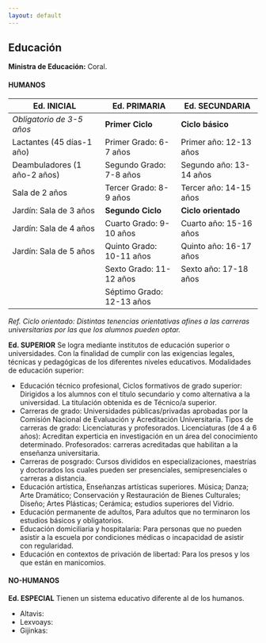 ```yaml
---
layout: default
---
```


<h2>Educación</h2>

**Ministra de Educación:** Coral.

<h4>HUMANOS</h4> 
 
| Ed. INICIAL | Ed. PRIMARIA | Ed. SECUNDARIA |
|------|------|------|
| *Obligatorio de 3-5 años* | **Primer Ciclo** | **Ciclo básico** |
| Lactantes (45 días-1 año) | Primer Grado: 6-7 años| Primer año: 12-13 años |
| Deambuladores (1 año-2 años) | Segundo Grado: 7-8 años| Segundo año:	13-14 años |
| Sala de 2 años | Tercer Grado: 8-9 años | Tercer año: 14-15 años | 
| Jardín: Sala de 3 años | **Segundo Ciclo** | **Ciclo orientado** |
| Jardín: Sala de 4 años | Cuarto Grado: 9-10 años| Cuarto año: 15-16 años |
| Jardín: Sala de 5 años | Quinto Grado: 10-11 años | Quinto año: 16-17 años |
|| Sexto Grado: 11-12 años| Sexto año: 17-18 años |
|| Séptimo Grado: 12-13 años| |

*Ref. Ciclo orientado: Distintas tenencias orientativas afines a las carreras universitarias por las que los alumnos pueden optar.*

**Ed. SUPERIOR** Se logra mediante institutos de educación superior o universidades.  Con la finalidad de cumplir con las exigencias legales, técnicas y pedagógicas de los diferentes niveles educativos. Modalidades de educación superior: 
* Educación técnico profesional, Ciclos formativos de grado superior: Dirigidos a los alumnos con el título secundario y como alternativa a la universidad. La titulación obtenida es de Técnico/a superior. 
* Carreras de grado: Universidades públicas/privadas aprobadas por la Comisión Nacional de Evaluación y Acreditación Universitaria. Tipos de carreras de grado: Licenciaturas y profesorados. Licenciaturas (de 4 a 6 años): Acreditan experticia en investigación en un área del conocimiento determinado. Profesorados: carreras acreditadas que habilitan a la enseñanza universitaria.
* Carreras de posgrado: Cursos divididos en especializaciones, maestrías y doctorados los cuales pueden ser presenciales, semipresenciales o carreras a distancia.
* Educación artística,  Enseñanzas artísticas superiores. Música; Danza; Arte Dramático; Conservación y Restauración de Bienes Culturales; Diseño; Artes Plásticas; Cerámica; estudios superiores del Vidrio.
* Educación permanente de adultos, Para adultos que no terminaron los estudios básicos y obligatorios. 
* Educación domiciliaria y hospitalaria: Para personas que no pueden asistir a la escuela por condiciones médicas o incapacidad de asistir con regularidad.
* Educación en contextos de privación de libertad: Para los presos y los que están en manicomios. 

<h4>NO-HUMANOS</h4>

**Ed. ESPECIAL**
Tienen un sistema educativo diferente al de los humanos. 
* Altavis: 
* Lexvoays: 
* Gijinkas: 


